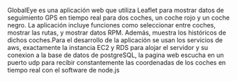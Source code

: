 GlobalEye es una aplicación web que utiliza Leaflet para mostrar datos de seguimiento GPS en tiempo real para dos coches, un coche rojo y un coche negro. La aplicación incluye funciones como seleccionar entre coches, mostrar las rutas, y mostrar datos RPM. Además, muestra los históricos de dichos coches.Para el desarrollo de la aplicación se usan los servicios de aws, exactamente la instancia EC2 y RDS para alojar el servidor y su conexion a la base de datos de postgreSQL, la pagina web escucha en un puerto udp para recibir constantemente las coordenadas de los coches en tiempo real con el software de node.js
